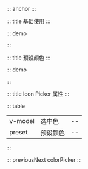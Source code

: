 ::: anchor
:::

::: title 基础使用
:::

::: demo

<template>
  <lay-color-picker v-model="color"></lay-color-picker>
</template>

<script>
import { ref } from "vue";

export default {
  setup() {
    const color = ref("#009688");

    return {
      color
    }
  }
}
</script>

:::

::: title 预设颜色
:::

::: demo

<template>
  <lay-color-picker v-model="color" :preset="preset"></lay-color-picker>
</template>

<script>
import { ref } from "vue";

export default {
  setup() {
    const color = ref("#009688");

    const preset = ref(["#009688", "#1e9fff", "#ffb800", "#ff5722", "#5fb878"])

    return {
      color,
      preset
    }
  }
}
</script>

:::

::: title Icon Picker 属性
:::

::: table

|            |          |     |
| ---------- | -------- | --- |
| v-model    | 选中色   | --  |
| preset | 预设颜色 | --  |

:::

 

::: previousNext colorPicker
:::